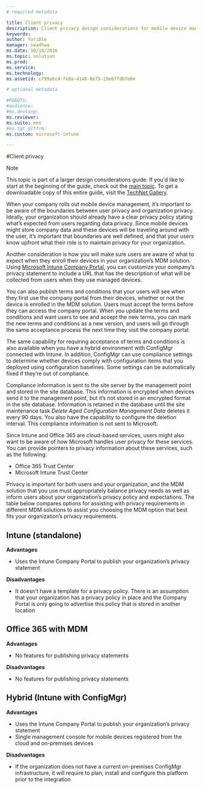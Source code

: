 ```yaml
---
# required metadata

title: Client privacy
description: Client privacy design considerations for mobile device management scenario.
keywords:
author: YuriDio
manager: swadhwa
ms.date: 10/18/2016
ms.topic: solution
ms.prod:
ms.service: 
ms.technology:
ms.assetid: c799a6c4-fe0a-4148-8e75-29e6ffdb7e6e

# optional metadata

#ROBOTS:
#audience:
#ms.devlang:
ms.reviewer: 
ms.suite: ems
#ms.tgt_pltfrm:
ms.custom: microsoft-intune

---
```


#Client privacy

>[!NOTE]
>This topic is part of a larger design considerations guide. If you'd like to start at the beginning of the guide, check out the [main topic](mdm-design-considerations-guide.md). To get a downloadable copy of this entire guide, visit the [TechNet Gallery](https://gallery.technet.microsoft.com/Mobile-Device-Management-7d401582).

When your company rolls out mobile device management, it’s important to be aware of the boundaries between user privacy and organization privacy. Ideally, your organization should already have a clear privacy policy stating what’s expected from users regarding data privacy. Since mobile devices might store company data and these devices will be traveling around with the user, it’s important that boundaries are well defined, and that your users know upfront what their role is to maintain privacy for your organization.
  
Another consideration is how you will make sure users are aware of what to expect when they enroll their devices in your organization’s MDM solution. Using [Microsoft Intune Company Portal](https://technet.microsoft.com/library/dn646957.aspx), you can customize your company’s privacy statement to include a URL that has the description of what will be collected from users when they use managed devices.
 
You can also publish terms and conditions that your users will see when they first use the company portal from their devices, whether or not the device is enrolled in the MDM solution. Users must accept the terms before they can access the company portal. When you update the terms and conditions and want users to see and accept the new terms, you can mark the new terms and conditions as a new version, and users will go through the same acceptance process the next time they visit the company portal. 

The same capability for requiring acceptance of terms and conditions is also available when you have a hybrid environment with ConfigMgr connected with Intune. In addition, ConfigMgr can use compliance settings to determine whether devices comply with configuration items that you deployed using configuration baselines. Some settings can be automatically fixed if they’re out of compliance. 

Compliance information is sent to the site server by the management point and stored in the site database. This information is encrypted when devices send it to the management point, but it’s not stored in an encrypted format in the site database. Information is retained in the database until the site maintenance task *Delete Aged Configuration Management Data* deletes it every 90 days.  You also have the capability to configure the deletion interval. This compliance information is not sent to Microsoft.

Since Intune and Office 365 are cloud-based services, users might also want to be aware of how Microsoft handles user privacy for these services. You can provide pointers to privacy information about these services, such as the following:

- Office 365 Trust Center
- Microsoft Intune Trust Center

Privacy is important for both users and your organization, and the MDM solution that you use must appropriately balance privacy needs as well as inform users about your organization’s privacy policy and expectations. The table below compares options for assisting with privacy requirements in different MDM solutions to assist you choosing the MDM option that best fits your organization’s privacy requirements.

## Intune (standalone)

**Advantages**

- Uses the Intune Company Portal to publish your organization’s privacy statement

**Disadvantages**

- It doesn’t have a template for a privacy policy. There is an assumption that your organization has a privacy policy in place and the Company Portal is only going to advertise this policy that is stored in another location

## Office 365 with MDM

**Advantages**

- No features for publishing privacy statements

**Disadvantages**

- No features for publishing privacy statements

## Hybrid (Intune with ConfigMgr)

**Advantages**

- Uses the Intune Company Portal to publish your organization’s privacy statement
- Single management console for mobile devices registered from the cloud and on-premises devices

**Disadvantages**

- If the organization does not have a current on-premises ConfigMgr infrastructure, it will require to plan, install and configure this platform prior to the integration

